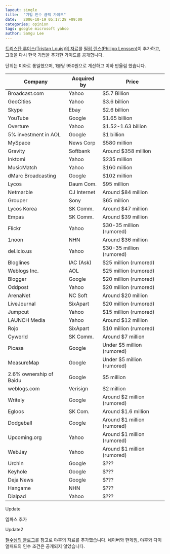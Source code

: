 ```yaml
---
layout: single
title:  "기업 인수 금액 가이드"
date:   2006-10-19 05:17:28 +09:00
categories: opinion
tags: google microsoft yahoo
author: Samgu Lee
---
```

[트리스탄 루이스(Tristan Louis)의 자료](http://www.tnl.net/blog/2006/10/09/no-bubble-20-yet/)를 [필립 렌스(Philipp Lenssen)](http://blog.outer-court.com/archive/2006-10-10-n76.html)이 추가하고, 그것을 다시 한국 기업을 추가한 가이드를 공개합니다.

단위는 미화로 통일했으며, 1불당 950원으로 계산하고 이하 반올림 했습니다.

| Company                 | Acquired by | Price                       |
|-------------------------|-------------|-----------------------------|
| Broadcast.com           | Yahoo       | $5.7 Billion                |
| GeoCities               | Yahoo       | $3.6 billion                |
| Skype                   | Ebay        | $2.6 billion                |
| YouTube                 | Google      | $1.65 billion               |
| Overture                | Yahoo       | $1.52-1.63 billion          |
| 5% investment in AOL    | Google      | $1 billion                  |
| MySpace                 | News Corp   | $580 million                |
| Gravity                 | Softbank    | Around $358 million         |
| Inktomi                 | Yahoo       | $235 million                |
| MusicMatch              | Yahoo       | $160 million                |
| dMarc Broadcasting      | Google      | $102 million                |
| Lycos                   | Daum Com.   | $95 million                 |
| Netmarble               | CJ Internet | Around $84 million          |
| Grouper                 | Sony        | $65 million                 |
| Lycos Korea             | SK Comm.    | Around $47 million          |
| Empas                   | SK Comm.    | Around $39 million          |
| Flickr                  | Yahoo       | $30-35 million (rumored)    |
| 1noon                   | NHN         | Around $36 million          |
| del.icio.us             | Yahoo       | $30-35 million (rumored)    |
| Bloglines               | IAC (Ask)   | $25 million (rumored)       |
| Weblogs Inc.            | AOL         | $25 million (rumored)       |
| Blogger                 | Google      | $20 million (rumored)       |
| Oddpost                 | Yahoo       | $20 million (rumored)       |
| ArenaNet                | NC Soft     | Around $20 million          |
| LiveJournal             | SixApart    | $20 million (rumored)       |
| Jumpcut                 | Yahoo       | $15 million (rumored)       |
| LAUNCH Media            | Yahoo       | Around $12 million          |
| Rojo                    | SixApart    | $10 million (rumored)       |
| Cyworld                 | SK Comm.    | Around $7 million           |
| Picasa                  | Google      | Under $5 million (rumored)  |
| MeasureMap              | Google      | Under $5 million (rumored)  |
| 2.6% ownership of Baidu | Google      | $5 million                  |
| weblogs.com             | Verisign    | $2 million                  |
| Writely                 | Google      | Around $2 million (rumored) |
| Egloos                  | SK Com.     | Around $1.6 million         |
| Dodgeball               | Google      | Around $1 million (rumored) |
| Upcoming.org            | Yahoo       | Around $1 million (rumored) |
| WebJay                  | Yahoo       | Around $1 million (rumored) |
| Urchin                  | Google      | $???                        |
| Keyhole                 | Google      | $???                        |
| Deja News               | Google      | $???                        |
| Hangame                 | NHN         | $???                        |
| Dialpad                 | Yahoo       | $???                        |

Update

엠파스 추가

Update2

[철수님의 블로그](http://charlz.wordpress.com/2005/12/12/a-yahoo-company/)를 참고로 야후의 자료를 추가했습니다. 네이버와 한게임, 야후와 다이얼패드의 인수 조건은 공개되지 않았습니다.
